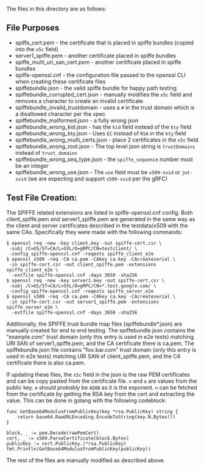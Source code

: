 The files in this directory are as follows:

## File Purposes
* spiffe_cert.pem - the certificate that is placed in spiffe bundles (copied into the `x5c` field)
* server1_spiffe.pem - another certificate placed in spiffe bundles
* spiffe_multi_uri_san_cert.pem - another certificate placed in spiffe bundles
* spiffe-openssl.cnf - the configuration file passed to the openssl CLI when creating these certificate files
* spiffebundle.json - the valid spiffe bundle for happy path testing
* spiffebundle_corrupted_cert.json - manually modifies the `x5c` field and removes a character to create an invalid certificate
* spiffebundle_invalid_trustdomain - uses a `#` in the trust domain which is a disallowed character per the spec
* spiffebundle_malformed.json - a fully wrong json
* spiffebundle_wrong_kid.json - has the `kid` field instead of the `kty` field
* spiffebundle_wrong_kty.json - Uses `EC` instead of `RSA` in the `kty` field
* spiffebundle_wrong_multi_certs.json - place 2 certificates in the `x5c` field
* spiffebundle_wrong_root.json - The top level json string is `trustDomains` instead of `trust_domains`
* spiffebundle_wrong_seq_type.json - the `spiffe_sequence` number must be an integer
* spiffebundle_wrong_use.json - The `use` field must be `x509-svid` or `jwt-svid` (we are expecting and support `x509-svid` per the gRFC)



## Test File Creation:
The SPIFFE related extensions are listed in spiffe-openssl.cnf config. Both
client_spiffe.pem and server1_spiffe.pem are generated in the same way as the client and server certificates described in the testdata/x509 with the same CAs.
Specifically they were made with the following commands:

```
$ openssl req -new -key client.key -out spiffe-cert.csr \
 -subj /C=US/ST=CA/L=SVL/O=gRPC/CN=testclient/ \
 -config spiffe-openssl.cnf -reqexts spiffe_client_e2e
$ openssl x509 -req -CA ca.pem -CAkey ca.key -CAcreateserial \
 -in spiffe-cert.csr -out client_spiffe.pem -extensions spiffe_client_e2e \
  -extfile spiffe-openssl.cnf -days 3650 -sha256
$ openssl req -new -key server1.key -out spiffe-cert.csr \
 -subj /C=US/ST=CA/L=SVL/O=gRPC/CN=*.test.google.com/ \
 -config spiffe-openssl.cnf -reqexts spiffe_server_e2e
$ openssl x509 -req -CA ca.pem -CAkey ca.key -CAcreateserial \
 -in spiffe-cert.csr -out server1_spiffe.pem -extensions spiffe_server_e2e \
  -extfile spiffe-openssl.cnf -days 3650 -sha256
```

Additionally, the SPIFFE trust bundle map files (spiffebundle*.json) are manually created for end to end testing. The
spiffebundle.json contains the "example.com" trust domain (only this entry is used in e2e tests) matching URI SAN of server1_spiffe.pem, and the CA certificate there is ca.pem. The spiffebundle.json file contains "foo.bar.com" trust domain (only this entry is used in e2e tests) matching URI SAN of client_spiffe.pem, and the CA certificate there is also ca.pem.

If updating these files, the `x5c` field in the json is the raw PEM certificates and can be copy pasted from the certificate file. `n` and `e` are values from the public key. `e` should _probably_ be `AQAB` as it is the exponent. `n` can be fetched from the certificate by getting the RSA key from the cert and extracting the value. This can be done in golang with the following codeblock:
```
func GetBase64ModulusFromPublicKey(key *rsa.PublicKey) string {
	return base64.RawURLEncoding.EncodeToString(key.N.Bytes())
}

block, _ := pem.Decode(rawPemCert)
cert, _ := x509.ParseCertificate(block.Bytes)
publicKey := cert.PublicKey.(*rsa.PublicKey)
fmt.Println(GetBase64ModulusFromPublicKey(publicKey))
```

The rest of the files are manually modified as described above.

